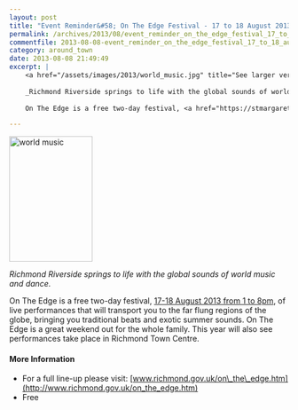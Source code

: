 ```yaml
---
layout: post
title: "Event Reminder&#58; On The Edge Festival - 17 to 18 August 2013"
permalink: /archives/2013/08/event_reminder_on_the_edge_festival_17_to_18_augus.html
commentfile: 2013-08-08-event_reminder_on_the_edge_festival_17_to_18_augus
category: around_town
date: 2013-08-08 21:49:49
excerpt: |
    <a href="/assets/images/2013/world_music.jpg" title="See larger version of - world music"><img src="/assets/images/2013/world_music_thumb.jpg" width="150" height="226" alt="world music" class="photo right" /></a>
    
    _Richmond Riverside springs to life with the global sounds of world music and dance._
    
    On The Edge is a free two-day festival, <a href="https://stmargarets.london/event/fair/200705144053,">17-18 August 2013 from 1 to 8pm</a> of live performances that will transport you to the far flung regions of the globe, bringing you traditional beats and exotic summer sounds.  On The Edge is a great weekend out for the whole family.  This year will also see performances take place in Richmond Town Centre.

---
```


<a href="/assets/images/2013/world_music.jpg" title="See larger version of - world music"><img src="/assets/images/2013/world_music_thumb.jpg" width="150" height="226" alt="world music" class="photo right" /></a>

*Richmond Riverside springs to life with the global sounds of world music and dance.*

On The Edge is a free two-day festival, [17-18 August 2013 from 1 to 8pm](https://stmargarets.london/event/fair/200705144053), of live performances that will transport you to the far flung regions of the globe, bringing you traditional beats and exotic summer sounds. On The Edge is a great weekend out for the whole family. This year will also see performances take place in Richmond Town Centre.

#### More Information

-   For a full line-up please visit: [www.richmond.gov.uk/on\_the\_edge.htm](http://www.richmond.gov.uk/on_the_edge.htm)
-   Free
